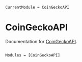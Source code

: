 ```@meta
CurrentModule = CoinGeckoAPI
```

# CoinGeckoAPI

Documentation for [CoinGeckoAPI](https://github.com/gjunqueira-sys/CoinGeckoAPI.jl).

```@index
```

```@autodocs
Modules = [CoinGeckoAPI]
```
